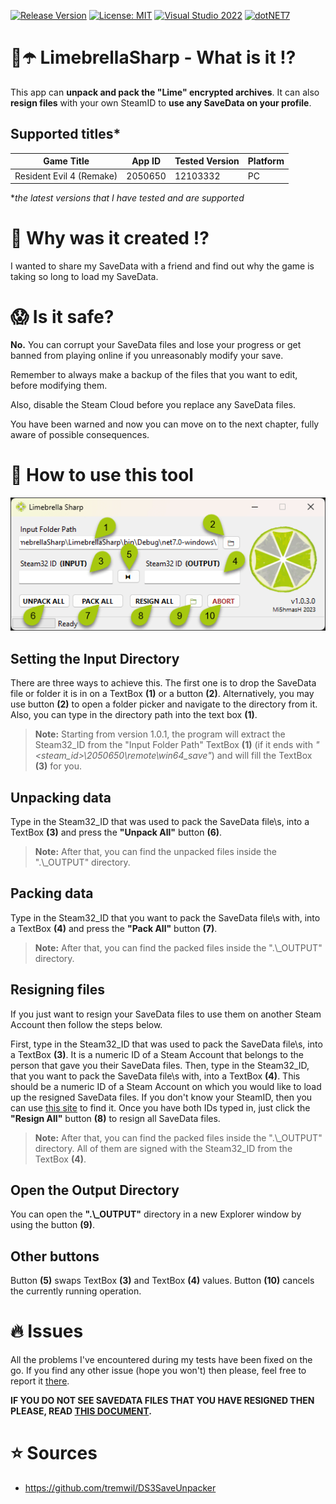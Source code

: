 [![Release Version](https://img.shields.io/github/v/tag/mi5hmash/LimebrellaSharp?label=version)](https://github.com/mi5hmash/LimebrellaSharp/releases/latest)
[![License: MIT](https://img.shields.io/badge/License-Unlicense-blueviolet.svg)](https://opensource.org/licenses/MIT)
[![Visual Studio 2022](https://img.shields.io/badge/VS%202022-blueviolet?logo=visualstudio&logoColor=white)](https://visualstudio.microsoft.com/)
[![dotNET7](https://img.shields.io/badge/.NET%208-blueviolet)](https://visualstudio.microsoft.com/)

# 🍋☂️ LimebrellaSharp - What is it :interrobang:
This app can **unpack and pack the "Lime" encrypted archives**. It can also **resign files** with your own SteamID to **use any SaveData on your profile**.

## Supported titles*
| Game Title                | App ID  | Tested Version | Platform |
|---------------------------|---------|----------------|----------|
| Resident Evil 4 (Remake)  | 2050650 | 12103332       | PC       |

**the latest versions that I have tested and are supported*

# 🤯 Why was it created :interrobang:
I wanted to share my SaveData with a friend and find out why the game is taking so long to load my SaveData.

# :scream: Is it safe?
**No.** You can corrupt your SaveData files and lose your progress or get banned from playing online if you unreasonably modify your save.

Remember to always make a backup of the files that you want to edit, before modifying them.

Also, disable the Steam Cloud before you replace any SaveData files.

You have been warned and now you can move on to the next chapter, fully aware of possible consequences.

# :scroll: How to use this tool

<img src="https://github.com/mi5hmash/LimebrellaSharp/blob/main/.resources/images/MainWindow.png" alt="MainWindow"/>

## Setting the Input Directory
There are three ways to achieve this. The first one is to drop the SaveData file or folder it is in on a TextBox **(1)** or a button **(2)**. Alternatively, you may use button **(2)** to open a folder picker and navigate to the directory from it. Also, you can type in the directory path into the text box **(1)**.

> **Note:** Starting from version 1.0.1, the program will extract the Steam32_ID from the "Input Folder Path" TextBox **(1)** (if it ends with *"<steam_id>\2050650\remote\win64_save"*) and will fill the TextBox **(3)** for you.

## Unpacking data
Type in the Steam32_ID that was used to pack the SaveData file\s, into a TextBox **(3)** and press the **"Unpack All"** button **(6)**.

> **Note:** After that, you can find the unpacked files inside the ".\\_OUTPUT" directory.

## Packing data
Type in the Steam32_ID that you want to pack the SaveData file\s with, into a TextBox **(4)** and press the **"Pack All"** button **(7)**.

> **Note:** After that, you can find the packed files inside the ".\\_OUTPUT" directory.

## Resigning files
If you just want to resign your SaveData files to use them on another Steam Account then follow the steps below.

First, type in the Steam32_ID that was used to pack the SaveData file\s, into a TextBox **(3)**. It is a numeric ID of a Steam Account that belongs to the person that gave you their SaveData files.
Then, type in the Steam32_ID, that you want to pack the SaveData file\s with, into a TextBox **(4)**. This should be a numeric ID of a Steam Account on which you would like to load up the resigned SaveData files. If you don't know your SteamID, then you can use [this site](https://www.steamidfinder.com) to find it. Once you have both IDs typed in, just click the **"Resign All"** button **(8)** to resign all SaveData files.

> **Note:** After that, you can find the packed files inside the ".\\_OUTPUT" directory. All of them are signed with the Steam32_ID from the TextBox **(4)**.

## Open the Output Directory
You can open the **".\\_OUTPUT"** directory in a new Explorer window by using the button **(9)**.

## Other buttons
Button **(5)** swaps TextBox **(3)** and TextBox **(4)** values.
Button **(10)** cancels the currently running operation.

# :fire: Issues
All the problems I've encountered during my tests have been fixed on the go. If you find any other issue (hope you won't) then please, feel free to report it [there](https://github.com/mi5hmash/LimebrellaSharp/issues).

**IF YOU DO NOT SEE SAVEDATA FILES THAT YOU HAVE RESIGNED THEN PLEASE, READ <a href="https://github.com/mi5hmash/LimebrellaSharp/tree/main/.resources/Save%20Files" target="_blank">THIS DOCUMENT</a>.**

# :star: Sources
* https://github.com/tremwil/DS3SaveUnpacker
